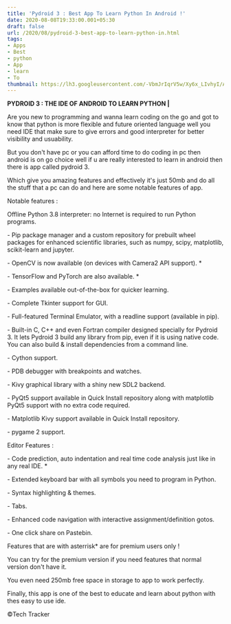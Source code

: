 ```yaml
---
title: 'Pydroid 3 : Best App To Learn Python In Android !'
date: 2020-08-08T19:33:00.001+05:30
draft: false
url: /2020/08/pydroid-3-best-app-to-learn-python-in.html
tags: 
- Apps
- Best
- python
- App
- learn
- To
thumbnail: https://lh3.googleusercontent.com/-VbmJrIqrV5w/Xy6x_LIvhyI/AAAAAAAABXI/mI_g4df4UzUYiXMZQnVOU7OlzsXs0C7lACLcBGAsYHQ/s1600/IMG_20200808_193543_578-01.jpeg
---
```


  

**PYDROID 3 : THE IDE OF ANDROID TO LEARN PYTHON |**

  

Are you new to programming and wanna learn coding on the go and got to know that python is more flexible and future oriented language well you need IDE that make sure to give errors and good interpreter for better visibility and usuability.

  

But you don't have pc or you can afford time to do coding in pc then android is on go choice well if u are really interested to learn in android then there is app called pydroid 3.

  

Which give you amazing features and effectively it's just 50mb and do all the stuff that a pc can do and here are some notable features of app.

  

Notable features : 

  

Offline Python 3.8 interpreter: no Internet is required to run Python programs.

  

\- Pip package manager and a custom repository for prebuilt wheel packages for enhanced scientific libraries, such as numpy, scipy, matplotlib, scikit-learn and jupyter.

  

\- OpenCV is now available (on devices with Camera2 API support). \*

  

\- TensorFlow and PyTorch are also available. \*

  

\- Examples available out-of-the-box for quicker learning.

  

\- Complete Tkinter support for GUI.

  

\- Full-featured Terminal Emulator, with a readline support (available in pip).

  

\- Built-in C, C++ and even Fortran compiler designed specially for Pydroid 3. It lets Pydroid 3 build any library from pip, even if it is using native code. You can also build & install dependencies from a command line.

  

\- Cython support.

  

\- PDB debugger with breakpoints and watches.

\- Kivy graphical library with a shiny new SDL2 backend.

  

\- PyQt5 support available in Quick Install repository along with matplotlib PyQt5 support with no extra code required.

  

\- Matplotlib Kivy support available in Quick Install repository.

  

\- pygame 2 support.

  

Editor Features : 

  

\- Code prediction, auto indentation and real time code analysis just like in any real IDE. \*

  

\- Extended keyboard bar with all symbols you need to program in Python.

  

\- Syntax highlighting & themes.

  

\- Tabs.

  

\- Enhanced code navigation with interactive assignment/definition gotos.

  

\- One click share on Pastebin.

  

Features that are with asterrisk\* are for premium users only !

  

You can try for the premium version if you need features that normal version don't have it.

  

You even need 250mb free space in storage to app to work perfectly.

  

Finally, this app is one of the best to educate and learn about python with thes easy to use ide.

  

©Tech Tracker